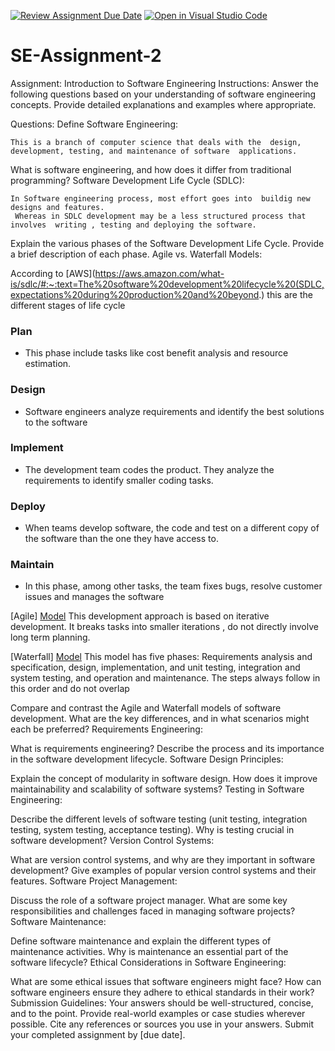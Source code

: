 [![Review Assignment Due Date](https://classroom.github.com/assets/deadline-readme-button-24ddc0f5d75046c5622901739e7c5dd533143b0c8e959d652212380cedb1ea36.svg)](https://classroom.github.com/a/-ucQIGTc)
[![Open in Visual Studio Code](https://classroom.github.com/assets/open-in-vscode-718a45dd9cf7e7f842a935f5ebbe5719a5e09af4491e668f4dbf3b35d5cca122.svg)](https://classroom.github.com/online_ide?assignment_repo_id=15217474&assignment_repo_type=AssignmentRepo)
# SE-Assignment-2
Assignment: Introduction to Software Engineering
Instructions:
Answer the following questions based on your understanding of software engineering concepts. Provide detailed explanations and examples where appropriate.

Questions:
Define Software Engineering:

    This is a branch of computer science that deals with the  design, development, testing, and maintenance of software  applications.

What is software engineering, and how does it differ from traditional programming?
Software Development Life Cycle (SDLC):

    In Software engineering process, most effort goes into  buildig new designs and features. 
     Whereas in SDLC development may be a less structured process that involves  writing , testing and deploying the software.


Explain the various phases of the Software Development Life Cycle. Provide a brief description of each phase.
Agile vs. Waterfall Models:

 According to [AWS](https://aws.amazon.com/what-is/sdlc/#:~:text=The%20software%20development%20lifecycle%20(SDLC,expectations%20during%20production%20and%20beyond.) this are the different stages of life cycle

### Plan
* This phase include tasks like cost benefit analysis and resource estimation.

### Design
* Software engineers analyze requirements and identify the best solutions to the software

### Implement

* The development team codes the product. They analyze the requirements to identify smaller coding tasks.

### Deploy

* When teams develop software, the code and test on a different copy of the software than the one they have access to.

### Maintain
* In this phase, among other tasks, the team fixes bugs, resolve customer issues and manages the software

[Agile] [Model](https://www.javatpoint.com/software-engineering-agile-model) This development approach is based on iterative development. It breaks tasks into smaller iterations , do not directly involve long term planning.

[Waterfall] [Model](https://www.javatpoint.com/software-engineering-waterfall-model) This model has five phases: Requirements analysis and specification, design, implementation, and unit testing, integration and system testing, and operation and maintenance. The steps always follow in this order and do not overlap




Compare and contrast the Agile and Waterfall models of software development. What are the key differences, and in what scenarios might each be preferred?
Requirements Engineering:

What is requirements engineering? Describe the process and its importance in the software development lifecycle.
Software Design Principles:

Explain the concept of modularity in software design. How does it improve maintainability and scalability of software systems?
Testing in Software Engineering:

Describe the different levels of software testing (unit testing, integration testing, system testing, acceptance testing). Why is testing crucial in software development?
Version Control Systems:

What are version control systems, and why are they important in software development? Give examples of popular version control systems and their features.
Software Project Management:

Discuss the role of a software project manager. What are some key responsibilities and challenges faced in managing software projects?
Software Maintenance:

Define software maintenance and explain the different types of maintenance activities. Why is maintenance an essential part of the software lifecycle?
Ethical Considerations in Software Engineering:

What are some ethical issues that software engineers might face? How can software engineers ensure they adhere to ethical standards in their work?
Submission Guidelines:
Your answers should be well-structured, concise, and to the point.
Provide real-world examples or case studies wherever possible.
Cite any references or sources you use in your answers.
Submit your completed assignment by [due date].
